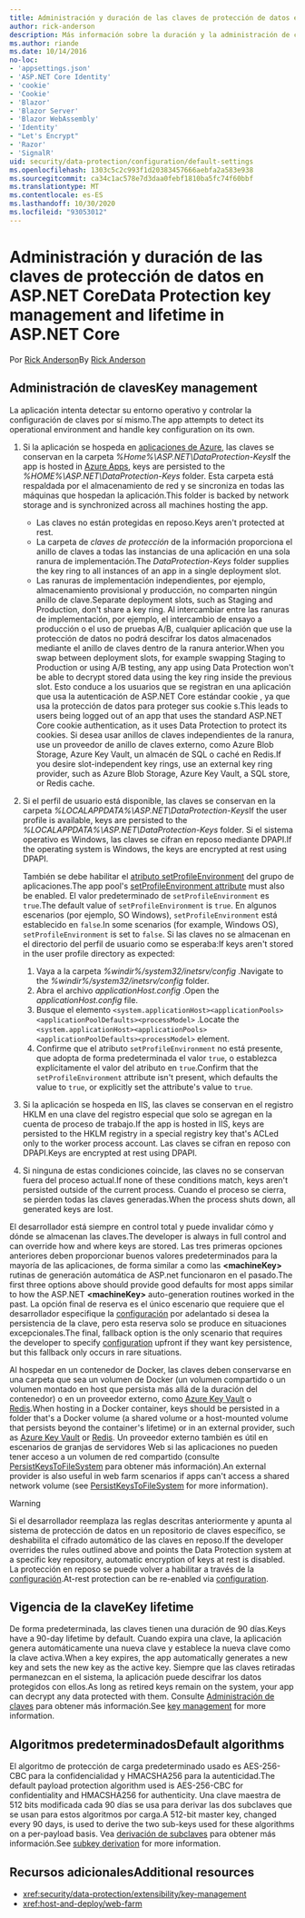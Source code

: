 ```yaml
---
title: Administración y duración de las claves de protección de datos en ASP.NET Core
author: rick-anderson
description: Más información sobre la duración y la administración de claves de protección de datos en ASP.NET Core.
ms.author: riande
ms.date: 10/14/2016
no-loc:
- 'appsettings.json'
- 'ASP.NET Core Identity'
- 'cookie'
- 'Cookie'
- 'Blazor'
- 'Blazor Server'
- 'Blazor WebAssembly'
- 'Identity'
- "Let's Encrypt"
- 'Razor'
- 'SignalR'
uid: security/data-protection/configuration/default-settings
ms.openlocfilehash: 1303c5c2c993f1d20383457666aebfa2a583e938
ms.sourcegitcommit: ca34c1ac578e7d3daa0febf1810ba5fc74f60bbf
ms.translationtype: MT
ms.contentlocale: es-ES
ms.lasthandoff: 10/30/2020
ms.locfileid: "93053012"
---
```

# <a name="data-protection-key-management-and-lifetime-in-aspnet-core"></a><span data-ttu-id="3c4f3-103">Administración y duración de las claves de protección de datos en ASP.NET Core</span><span class="sxs-lookup"><span data-stu-id="3c4f3-103">Data Protection key management and lifetime in ASP.NET Core</span></span>

<span data-ttu-id="3c4f3-104">Por [Rick Anderson](https://twitter.com/RickAndMSFT)</span><span class="sxs-lookup"><span data-stu-id="3c4f3-104">By [Rick Anderson](https://twitter.com/RickAndMSFT)</span></span>

## <a name="key-management"></a><span data-ttu-id="3c4f3-105">Administración de claves</span><span class="sxs-lookup"><span data-stu-id="3c4f3-105">Key management</span></span>

<span data-ttu-id="3c4f3-106">La aplicación intenta detectar su entorno operativo y controlar la configuración de claves por sí mismo.</span><span class="sxs-lookup"><span data-stu-id="3c4f3-106">The app attempts to detect its operational environment and handle key configuration on its own.</span></span>

1. <span data-ttu-id="3c4f3-107">Si la aplicación se hospeda en [aplicaciones de Azure](https://azure.microsoft.com/services/app-service/), las claves se conservan en la carpeta *%Home%\ASP.NET\DataProtection-Keys*</span><span class="sxs-lookup"><span data-stu-id="3c4f3-107">If the app is hosted in [Azure Apps](https://azure.microsoft.com/services/app-service/), keys are persisted to the *%HOME%\ASP.NET\DataProtection-Keys* folder.</span></span> <span data-ttu-id="3c4f3-108">Esta carpeta está respaldada por el almacenamiento de red y se sincroniza en todas las máquinas que hospedan la aplicación.</span><span class="sxs-lookup"><span data-stu-id="3c4f3-108">This folder is backed by network storage and is synchronized across all machines hosting the app.</span></span>
   * <span data-ttu-id="3c4f3-109">Las claves no están protegidas en reposo.</span><span class="sxs-lookup"><span data-stu-id="3c4f3-109">Keys aren't protected at rest.</span></span>
   * <span data-ttu-id="3c4f3-110">La carpeta de *claves de protección* de la información proporciona el anillo de claves a todas las instancias de una aplicación en una sola ranura de implementación.</span><span class="sxs-lookup"><span data-stu-id="3c4f3-110">The *DataProtection-Keys* folder supplies the key ring to all instances of an app in a single deployment slot.</span></span>
   * <span data-ttu-id="3c4f3-111">Las ranuras de implementación independientes, por ejemplo, almacenamiento provisional y producción, no comparten ningún anillo de clave.</span><span class="sxs-lookup"><span data-stu-id="3c4f3-111">Separate deployment slots, such as Staging and Production, don't share a key ring.</span></span> <span data-ttu-id="3c4f3-112">Al intercambiar entre las ranuras de implementación, por ejemplo, el intercambio de ensayo a producción o el uso de pruebas A/B, cualquier aplicación que use la protección de datos no podrá descifrar los datos almacenados mediante el anillo de claves dentro de la ranura anterior.</span><span class="sxs-lookup"><span data-stu-id="3c4f3-112">When you swap between deployment slots, for example swapping Staging to Production or using A/B testing, any app using Data Protection won't be able to decrypt stored data using the key ring inside the previous slot.</span></span> <span data-ttu-id="3c4f3-113">Esto conduce a los usuarios que se registran en una aplicación que usa la autenticación de ASP.NET Core estándar cookie , ya que usa la protección de datos para proteger sus cookie s.</span><span class="sxs-lookup"><span data-stu-id="3c4f3-113">This leads to users being logged out of an app that uses the standard ASP.NET Core cookie authentication, as it uses Data Protection to protect its cookies.</span></span> <span data-ttu-id="3c4f3-114">Si desea usar anillos de claves independientes de la ranura, use un proveedor de anillo de claves externo, como Azure Blob Storage, Azure Key Vault, un almacén de SQL o caché en Redis.</span><span class="sxs-lookup"><span data-stu-id="3c4f3-114">If you desire slot-independent key rings, use an external key ring provider, such as Azure Blob Storage, Azure Key Vault, a SQL store, or Redis cache.</span></span>

1. <span data-ttu-id="3c4f3-115">Si el perfil de usuario está disponible, las claves se conservan en la carpeta *%LOCALAPPDATA%\ASP.NET\DataProtection-Keys*</span><span class="sxs-lookup"><span data-stu-id="3c4f3-115">If the user profile is available, keys are persisted to the *%LOCALAPPDATA%\ASP.NET\DataProtection-Keys* folder.</span></span> <span data-ttu-id="3c4f3-116">Si el sistema operativo es Windows, las claves se cifran en reposo mediante DPAPI.</span><span class="sxs-lookup"><span data-stu-id="3c4f3-116">If the operating system is Windows, the keys are encrypted at rest using DPAPI.</span></span>

   <span data-ttu-id="3c4f3-117">También se debe habilitar el [atributo setProfileEnvironment](/iis/configuration/system.applicationhost/applicationpools/add/processmodel#configuration) del grupo de aplicaciones.</span><span class="sxs-lookup"><span data-stu-id="3c4f3-117">The app pool's [setProfileEnvironment attribute](/iis/configuration/system.applicationhost/applicationpools/add/processmodel#configuration) must also be enabled.</span></span> <span data-ttu-id="3c4f3-118">El valor predeterminado de `setProfileEnvironment` es `true`.</span><span class="sxs-lookup"><span data-stu-id="3c4f3-118">The default value of `setProfileEnvironment` is `true`.</span></span> <span data-ttu-id="3c4f3-119">En algunos escenarios (por ejemplo, SO Windows), `setProfileEnvironment` está establecido en `false`.</span><span class="sxs-lookup"><span data-stu-id="3c4f3-119">In some scenarios (for example, Windows OS), `setProfileEnvironment` is set to `false`.</span></span> <span data-ttu-id="3c4f3-120">Si las claves no se almacenan en el directorio del perfil de usuario como se esperaba:</span><span class="sxs-lookup"><span data-stu-id="3c4f3-120">If keys aren't stored in the user profile directory as expected:</span></span>

   1. <span data-ttu-id="3c4f3-121">Vaya a la carpeta *%windir%/system32/inetsrv/config* .</span><span class="sxs-lookup"><span data-stu-id="3c4f3-121">Navigate to the *%windir%/system32/inetsrv/config* folder.</span></span>
   1. <span data-ttu-id="3c4f3-122">Abra el archivo *applicationHost.config* .</span><span class="sxs-lookup"><span data-stu-id="3c4f3-122">Open the *applicationHost.config* file.</span></span>
   1. <span data-ttu-id="3c4f3-123">Busque el elemento `<system.applicationHost><applicationPools><applicationPoolDefaults><processModel>` .</span><span class="sxs-lookup"><span data-stu-id="3c4f3-123">Locate the `<system.applicationHost><applicationPools><applicationPoolDefaults><processModel>` element.</span></span>
   1. <span data-ttu-id="3c4f3-124">Confirme que el atributo `setProfileEnvironment` no está presente, que adopta de forma predeterminada el valor `true`, o establezca explícitamente el valor del atributo en `true`.</span><span class="sxs-lookup"><span data-stu-id="3c4f3-124">Confirm that the `setProfileEnvironment` attribute isn't present, which defaults the value to `true`, or explicitly set the attribute's value to `true`.</span></span>

1. <span data-ttu-id="3c4f3-125">Si la aplicación se hospeda en IIS, las claves se conservan en el registro HKLM en una clave del registro especial que solo se agregan en la cuenta de proceso de trabajo.</span><span class="sxs-lookup"><span data-stu-id="3c4f3-125">If the app is hosted in IIS, keys are persisted to the HKLM registry in a special registry key that's ACLed only to the worker process account.</span></span> <span data-ttu-id="3c4f3-126">Las claves se cifran en reposo con DPAPI.</span><span class="sxs-lookup"><span data-stu-id="3c4f3-126">Keys are encrypted at rest using DPAPI.</span></span>

1. <span data-ttu-id="3c4f3-127">Si ninguna de estas condiciones coincide, las claves no se conservan fuera del proceso actual.</span><span class="sxs-lookup"><span data-stu-id="3c4f3-127">If none of these conditions match, keys aren't persisted outside of the current process.</span></span> <span data-ttu-id="3c4f3-128">Cuando el proceso se cierra, se pierden todas las claves generadas.</span><span class="sxs-lookup"><span data-stu-id="3c4f3-128">When the process shuts down, all generated keys are lost.</span></span>

<span data-ttu-id="3c4f3-129">El desarrollador está siempre en control total y puede invalidar cómo y dónde se almacenan las claves.</span><span class="sxs-lookup"><span data-stu-id="3c4f3-129">The developer is always in full control and can override how and where keys are stored.</span></span> <span data-ttu-id="3c4f3-130">Las tres primeras opciones anteriores deben proporcionar buenos valores predeterminados para la mayoría de las aplicaciones, de forma similar a como las **\<machineKey>** rutinas de generación automática de ASP.net funcionaron en el pasado.</span><span class="sxs-lookup"><span data-stu-id="3c4f3-130">The first three options above should provide good defaults for most apps similar to how the ASP.NET **\<machineKey>** auto-generation routines worked in the past.</span></span> <span data-ttu-id="3c4f3-131">La opción final de reserva es el único escenario que requiere que el desarrollador especifique la [configuración](xref:security/data-protection/configuration/overview) por adelantado si desea la persistencia de la clave, pero esta reserva solo se produce en situaciones excepcionales.</span><span class="sxs-lookup"><span data-stu-id="3c4f3-131">The final, fallback option is the only scenario that requires the developer to specify [configuration](xref:security/data-protection/configuration/overview) upfront if they want key persistence, but this fallback only occurs in rare situations.</span></span>

<span data-ttu-id="3c4f3-132">Al hospedar en un contenedor de Docker, las claves deben conservarse en una carpeta que sea un volumen de Docker (un volumen compartido o un volumen montado en host que persista más allá de la duración del contenedor) o en un proveedor externo, como [Azure Key Vault](https://azure.microsoft.com/services/key-vault/) o [Redis](https://redis.io/).</span><span class="sxs-lookup"><span data-stu-id="3c4f3-132">When hosting in a Docker container, keys should be persisted in a folder that's a Docker volume (a shared volume or a host-mounted volume that persists beyond the container's lifetime) or in an external provider, such as [Azure Key Vault](https://azure.microsoft.com/services/key-vault/) or [Redis](https://redis.io/).</span></span> <span data-ttu-id="3c4f3-133">Un proveedor externo también es útil en escenarios de granjas de servidores Web si las aplicaciones no pueden tener acceso a un volumen de red compartido (consulte [PersistKeysToFileSystem](xref:security/data-protection/configuration/overview#persistkeystofilesystem) para obtener más información).</span><span class="sxs-lookup"><span data-stu-id="3c4f3-133">An external provider is also useful in web farm scenarios if apps can't access a shared network volume (see [PersistKeysToFileSystem](xref:security/data-protection/configuration/overview#persistkeystofilesystem) for more information).</span></span>

> [!WARNING]
> <span data-ttu-id="3c4f3-134">Si el desarrollador reemplaza las reglas descritas anteriormente y apunta al sistema de protección de datos en un repositorio de claves específico, se deshabilita el cifrado automático de las claves en reposo.</span><span class="sxs-lookup"><span data-stu-id="3c4f3-134">If the developer overrides the rules outlined above and points the Data Protection system at a specific key repository, automatic encryption of keys at rest is disabled.</span></span> <span data-ttu-id="3c4f3-135">La protección en reposo se puede volver a habilitar a través de la [configuración](xref:security/data-protection/configuration/overview).</span><span class="sxs-lookup"><span data-stu-id="3c4f3-135">At-rest protection can be re-enabled via [configuration](xref:security/data-protection/configuration/overview).</span></span>

## <a name="key-lifetime"></a><span data-ttu-id="3c4f3-136">Vigencia de la clave</span><span class="sxs-lookup"><span data-stu-id="3c4f3-136">Key lifetime</span></span>

<span data-ttu-id="3c4f3-137">De forma predeterminada, las claves tienen una duración de 90 días.</span><span class="sxs-lookup"><span data-stu-id="3c4f3-137">Keys have a 90-day lifetime by default.</span></span> <span data-ttu-id="3c4f3-138">Cuando expira una clave, la aplicación genera automáticamente una nueva clave y establece la nueva clave como la clave activa.</span><span class="sxs-lookup"><span data-stu-id="3c4f3-138">When a key expires, the app automatically generates a new key and sets the new key as the active key.</span></span> <span data-ttu-id="3c4f3-139">Siempre que las claves retiradas permanezcan en el sistema, la aplicación puede descifrar los datos protegidos con ellos.</span><span class="sxs-lookup"><span data-stu-id="3c4f3-139">As long as retired keys remain on the system, your app can decrypt any data protected with them.</span></span> <span data-ttu-id="3c4f3-140">Consulte [Administración de claves](xref:security/data-protection/implementation/key-management#key-expiration-and-rolling) para obtener más información.</span><span class="sxs-lookup"><span data-stu-id="3c4f3-140">See [key management](xref:security/data-protection/implementation/key-management#key-expiration-and-rolling) for more information.</span></span>

## <a name="default-algorithms"></a><span data-ttu-id="3c4f3-141">Algoritmos predeterminados</span><span class="sxs-lookup"><span data-stu-id="3c4f3-141">Default algorithms</span></span>

<span data-ttu-id="3c4f3-142">El algoritmo de protección de carga predeterminado usado es AES-256-CBC para la confidencialidad y HMACSHA256 para la autenticidad.</span><span class="sxs-lookup"><span data-stu-id="3c4f3-142">The default payload protection algorithm used is AES-256-CBC for confidentiality and HMACSHA256 for authenticity.</span></span> <span data-ttu-id="3c4f3-143">Una clave maestra de 512 bits modificada cada 90 días se usa para derivar las dos subclaves que se usan para estos algoritmos por carga.</span><span class="sxs-lookup"><span data-stu-id="3c4f3-143">A 512-bit master key, changed every 90 days, is used to derive the two sub-keys used for these algorithms on a per-payload basis.</span></span> <span data-ttu-id="3c4f3-144">Vea [derivación de subclaves](xref:security/data-protection/implementation/subkeyderivation#additional-authenticated-data-and-subkey-derivation) para obtener más información.</span><span class="sxs-lookup"><span data-stu-id="3c4f3-144">See [subkey derivation](xref:security/data-protection/implementation/subkeyderivation#additional-authenticated-data-and-subkey-derivation) for more information.</span></span>

## <a name="additional-resources"></a><span data-ttu-id="3c4f3-145">Recursos adicionales</span><span class="sxs-lookup"><span data-stu-id="3c4f3-145">Additional resources</span></span>

* <xref:security/data-protection/extensibility/key-management>
* <xref:host-and-deploy/web-farm>

